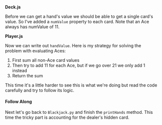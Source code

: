 **Deck.js**

Before we can get a hand's value we should be able to get a single card's value.
So I've added a `numValue` property to each card. Note that an Ace always has
numValue of 11.

**Player.js**

Now we can write out `handValue`. Here is my strategy for solving the problem
with evaluating Aces:

1. First sum all non-Ace card values
2. Then try to add 11 for each Ace, but if we go over 21 we only add 1 instead
3. Return the sum

This time it's a little harder to see this is what we're doing but read the code
carefully and try to follow its logic.

#### Follow Along
Next let's go back to `Blackjack.py` and finish the `printHands` method. This
time the tricky part is accounting for the dealer's hidden card.